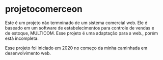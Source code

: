 # projetocomerceon

Este é um projeto não termninado de um sistema comercial web. Ele é baseado em um software de estabelecimentos para controle de vendas e de estoque, MULTICOM. Esse projeto é uma adaptação para a web., porém está incompleta.

Esse projeto foi iniciado em 2020 no começo da minha caminhada em desenvolvimento web.
